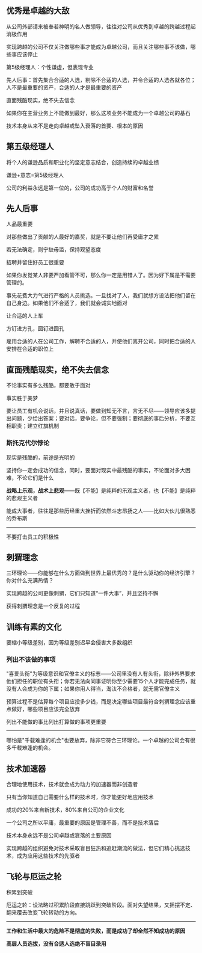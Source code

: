 ## 优秀是卓越的大敌

从公司外部请来被奉若神明的名人做领导，往往对公司从优秀到卓越的跨越过程起消极作用

实现跨越的公司不仅关注做哪些事才能成为卓越公司，而且关注哪些事不该做，哪些事应该停止

第5级经理人：个性谦虚，但表现专业

先人后事：首先集合合适的人选，剔除不合适的人选，并令合适的人选各就各位；人不是最重要的资产，合适的人才是最重要的资产

直面残酷现实，绝不失去信念

如果你在主营业务上不能做到最好，那么这项业务不能成为一个卓越公司的基石

技术本身从来不是走向卓越或坠入衰落的首要、根本的原因

## 第五级经理人

将个人的谦逊品质和职业化的坚定意志结合，创造持续的卓越业绩

谦逊+意志=第5级经理人

公司的利益永远是第一位的，公司的成功高于个人的财富和名誉

## 先人后事

人品最重要

对那些做出了贡献的人最好的嘉奖，就是不要让他们再受庸才之累

若无法确定，则宁缺毋滥，保持观望态度

招聘并留住好员工很重要

如果你发觉某人非要严加看管不可，那么你一定是用错人了。因为好下属是不需要管理的。

事先花费大力气进行严格的人员挑选。一旦找对了人，我们就想方设法把他们留在自己身边。如果他们不合适了，我们就会诚实地面对

让合适的人上车

方钉进方孔，圆钉进圆孔

雇用合适的人在公司工作，解聘不合适的人，并使他们离开公司，同时把合适的人安排在合适的职位上

## 直面残酷现实，绝不失去信念

不论事实有多么残酷，都要敢于面对

事实胜于美梦

要让员工有机会说话，并且说真话，要做到知无不言，言无不尽——领导应该多提出问题，少给出答案；要对话，要争论，但不要强制；要彻底的事后分析，不要互相职责；建立红旗机制

### 斯托克代尔悖论

现实是残酷的，前途是光明的

坚持你一定会成功的信念，同时，要面对现实中最残酷的事实，不论面对多大困难，不论它们是什么

**战略上乐观，战术上悲观**——既【不能】是纯粹的乐观主义者，也【不能】是纯粹的悲观主义者

能成大事者，往往是那些历经重大挫折而依然斗志昂扬之人——比如大伙儿很熟悉的乔布斯

------

不要打击员工的积极性

## 刺猬理念

三环理论——你能够在什么方面做到世界上最优秀的？是什么驱动你的经济引擎？你对什么充满热情？

实现跨越的公司更像刺猬，它们只知道“一件大事”，并且坚持不懈

获得刺猬理念是一个反复的过程

## 训练有素的文化

要缩小等级差别，因为等级差别迟早会侵害大多数组织

### 列出不该做的事项

"喜爱头衔"为等级意识和官僚主义的标志——公司里没有人有头衔，除非外界要求他们担任的职位有头衔；你若无法向同事证明你至少需要15个人才能完成任务，就没有人会成为你的下属；如果你用人得当，淘汰不合格者，就无需官僚主义

预算过程不是估算每个项目应投多少钱，而是决定哪些项目最符合刺猬理念应该重点做好，哪些项目应该完全放弃

列出不能做的事比列出打算做的事项更重要

------

哪怕是"千载难逢的机会"也要放弃，除非它符合三环理论。一个卓越的公司会有很多千载难逢的机会。

## 技术加速器

合理地使用技术，技术就会成为动力的加速器而非创造者

只有当你知道自己需要什么样的技术时，你才能更好地应用技术

成功的20%来自新技术，80%来自公司的企业文化

一个公司之所以平庸，最重要的原因是管理不善，而不是技术落后

技术本身永远不是公司卓越或衰落的主要原因

实现跨越的组织避免对技术采取盲目狂热和追赶潮流的做法，但它们精心挑选技术，成为应用这些技术的先驱者

## 飞轮与厄运之轮

积累到突破

厄运之轮：设法略过积累阶段直接跳跃到突破阶段。面对失望结果，又摇摆不定、翻来覆去改变飞轮转动的方向。

------

**工作和生活中最大的危险不是彻底的失败，而是成功了却全然不知成功的原因**

**高层人员选拔，没有合适人选绝不盲目录用**